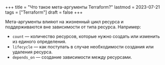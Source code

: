 +++
title = "Что такое мета-аргументы Terraform?"
lastmod = 2023-07-21
tags = ["Terraform"]
draft = false
+++

Мета-аргументы влияют на жизненный цикл ресурса и поддерживаются вне зависимости от типа ресурса.
Например:

-   `count` — количество ресурсов, которые нужно создать или изменить из единого определения.
-   `lifecycle` — как поступать в случае необходимости создания или удаления ресурса.
-   `depends_on` — создание зависимости между ресурсами.
